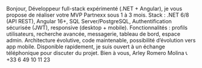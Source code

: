 
Bonjour,
Développeur full-stack expérimenté (.NET + Angular), je vous propose de réaliser votre MVP Partnexx sous 1 à 3 mois.
Stack : .NET 6/8 (API REST), Angular 16+, SQL Server/PostgreSQL, Authentification sécurisée (JWT), responsive (desktop + mobile).
Fonctionnalités : profils utilisateurs, recherche avancée, messagerie, tableau de bord, espace admin.
Architecture évolutive, code maintenable, possibilité d’évolution vers app mobile.
Disponible rapidement, je suis ouvert à un échange téléphonique pour discuter du projet.
Bien à vous,
Arley Romero Molina
📞 +33 6 49 10 11 23
